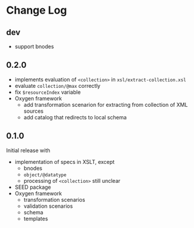 # Change Log

## dev

- support bnodes

## 0.2.0

- implements evaluation of `<collection>` in
  `xsl/extract-collection.xsl`
- evaluate `collection/@max` correctly
- fix `$resourceIndex` variable
- Oxygen framework
  - add transformation scenarion for extracting from collection of XML
    sources
  - add catalog that redirects to local schema

## 0.1.0

Initial release with

- implementation of specs in XSLT, except
  - bnodes
  - `object/@datatype`
  - processing of `<collection>` still unclear
- SEED package
- Oxygen framework
  - transformation scenarios
  - validation scenarios
  - schema
  - templates
